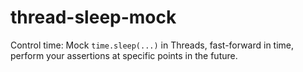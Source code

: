 # thread-sleep-mock
Control time: Mock `time.sleep(...)` in Threads, fast-forward in time, perform your assertions at specific points in the future.
